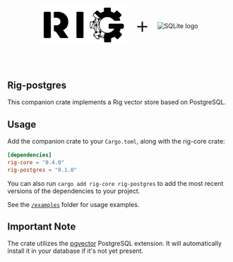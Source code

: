 <div style="display: flex; align-items: center; justify-content: center;">
    <picture>
        <source media="(prefers-color-scheme: dark)" srcset="../img/rig_logo_dark.svg">
        <source media="(prefers-color-scheme: light)" srcset="../img/rig_logo.svg">
        <img src="../img/rig_logo.svg" width="200" alt="Rig logo">
    </picture>
    <span style="font-size: 48px; margin: 0 20px; font-weight: regular; font-family: Open Sans, sans-serif;"> + </span>
    <picture>
        <source media="(prefers-color-scheme: dark)" srcset="https://www.postgresql.org/media/img/about/press/elephant.png">
        <source media="(prefers-color-scheme: light)" srcset="https://www.postgresql.org/media/img/about/press/elephant.png">
        <img src="https://www.postgresql.org/media/img/about/press/elephant.png" width="200" alt="SQLite logo">
    </picture>
</div>

<br><br>

## Rig-postgres

This companion crate implements a Rig vector store based on PostgreSQL.

## Usage

Add the companion crate to your `Cargo.toml`, along with the rig-core crate:

```toml
[dependencies]
rig-core = "0.4.0"
rig-postgres = "0.1.0"
```

You can also run `cargo add rig-core rig-postgres` to add the most recent versions of the dependencies to your project.

See the [`/examples`](./examples) folder for usage examples.

## Important Note

The crate utilizes the [pgvector](https://github.com/pgvector/pgvector) PostgreSQL extension. It will automatically install it in your database if it's not yet present.
